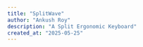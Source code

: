 ```yaml
---
title: "SplitWave"
author: "Ankush Roy"
description: "A Split Ergonomic Keyboard"
created_at: "2025-05-25"
---
```

